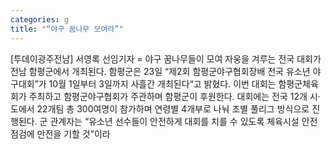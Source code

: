 ```yaml
---
categories: g
title: "“야구 꿈나무 모여라”"
---
```

[투데이광주전남] 서영록 선임기자 = 야구 꿈나무들이 모여 자웅을 겨루는 전국 대회가 전남 함평군에서 개최된다. 함평군은 23일 “제2회 함평군야구협회장배 전국 유소년 야구대회”가 10월 1일부터 3일까지 사흘간 개최된다“고 밝혔다. 이번 대회는 함평군체육회가 주최하고 함평군야구협회가 주관하며 함평군이 후원한다. 대회에는 전국 12개 시·도에서 22개팀 총 300여명이 참가하며 연령별 4개부로 나눠 조별 풀리그 방식으로 진행된다. 군 관계자는 “유소년 선수들이 안전하게 대회를 치를 수 있도록 체육시설 안전점검에 만전을 기할 것”이라